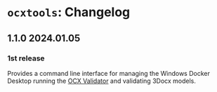 # ``ocxtools``: Changelog



## 1.1.0 2024.01.05

### 1st release

Provides a command line interface for managing the Windows Docker Desktop running the [OCX Validator](https://github.com/OCXStandard/ocx-validator) and validating 3Docx models.
